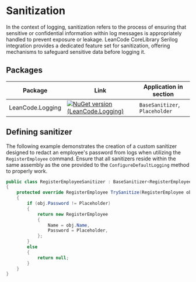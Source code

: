 # Sanitization

In the context of logging, sanitization refers to the process of ensuring that sensitive or confidential information within log messages is appropriately handled to prevent exposure or leakage. LeanCode CoreLibrary Serilog integration provides a dedicated feature set for sanitization, offering mechanisms to safeguard sensitive data before logging it.

## Packages

| Package | Link | Application in section |
| --- | ----------- | ----------- |
| LeanCode.Logging | [![NuGet version (LeanCode.Logging)](https://img.shields.io/nuget/vpre/LeanCode.SendGrid.svg?style=flat-square&logo=nuget)](https://www.nuget.org/packages/LeanCode.Logging) | `BaseSanitizer`, `Placeholder` |

## Defining sanitizer

The following example demonstrates the creation of a custom sanitizer designed to redact an employee's password from logs when utilizing the `RegisterEmployee` command. Ensure that all sanitizers reside within the same assembly as the one provided to the `ConfigureDefaultLogging` method to properly work.

```csharp
public class RegisterEmployeeSanitizer : BaseSanitizer<RegisterEmployee>
{
    protected override RegisterEmployee TrySanitize(RegisterEmployee obj)
    {
        if (obj.Password != Placeholder)
        {
            return new RegisterEmployee
            {
                Name = obj.Name,
                Password = Placeholder,
            };
        }
        else
        {
            return null;
        }
    }
}
```
